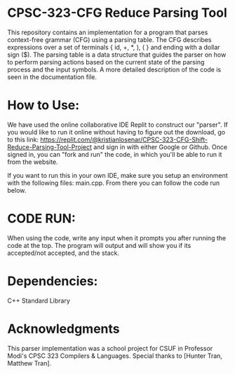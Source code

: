 # CPSC-323-CFG Reduce Parsing Tool 
  This repository contains an implementation for a program that parses context-free grammar (CFG) using a parsing table. The CFG describes expressions over a set of terminals { id, +, *, ), ( } and ending with a dollar sign ($). The parsing table is a data structure that guides the parser on how to perform parsing actions based on the current state of the parsing process and the input symbols. A more detailed description of the code is seen in the documentation file. 

# How to Use:

  We have used the online collaborative IDE Replit to construct our "parser". If you would like to run it online without having to figure out the download, go to this link: https://replit.com/@kristianlosenar/CPSC-323-CFG-Shift-Reduce-Parsing-Tool-Project and sign in with either Google or Github. Once signed in, you can "fork and run" the code, in which you'll be able to run it from the website.

  If you want to run this in your own IDE, make sure you setup an environment with the following files: main.cpp. From there you can follow the code run below. 

# CODE RUN:
When using the code, write any input when it prompts you after running the code at the top. The program will output and will show you if its accepted/not accepted, and the stack. 


# Dependencies:
C++ Standard Library
# Acknowledgments
This parser implementation was a school project for CSUF in Professor Modi's CPSC 323 Compilers & Languages.
Special thanks to [Hunter Tran, Matthew Tran].
